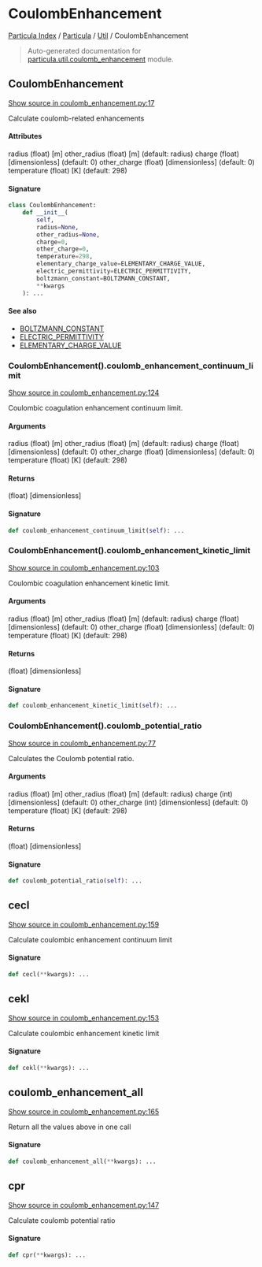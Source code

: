 # CoulombEnhancement

[Particula Index](../../README.md#particula-index) / [Particula](../index.md#particula) / [Util](./index.md#util) / CoulombEnhancement

> Auto-generated documentation for [particula.util.coulomb_enhancement](../../../../particula/util/coulomb_enhancement.py) module.

## CoulombEnhancement

[Show source in coulomb_enhancement.py:17](../../../../particula/util/coulomb_enhancement.py#L17)

Calculate coulomb-related enhancements

#### Attributes

radius          (float) [m]
other_radius    (float) [m]             (default: radius)
charge          (float) [dimensionless] (default: 0)
other_charge    (float) [dimensionless] (default: 0)
temperature     (float) [K]             (default: 298)

#### Signature

```python
class CoulombEnhancement:
    def __init__(
        self,
        radius=None,
        other_radius=None,
        charge=0,
        other_charge=0,
        temperature=298,
        elementary_charge_value=ELEMENTARY_CHARGE_VALUE,
        electric_permittivity=ELECTRIC_PERMITTIVITY,
        boltzmann_constant=BOLTZMANN_CONSTANT,
        **kwargs
    ): ...
```

#### See also

- [BOLTZMANN_CONSTANT](../constants.md#boltzmann_constant)
- [ELECTRIC_PERMITTIVITY](../constants.md#electric_permittivity)
- [ELEMENTARY_CHARGE_VALUE](../constants.md#elementary_charge_value)

### CoulombEnhancement().coulomb_enhancement_continuum_limit

[Show source in coulomb_enhancement.py:124](../../../../particula/util/coulomb_enhancement.py#L124)

Coulombic coagulation enhancement continuum limit.

#### Arguments

radius          (float) [m]
other_radius    (float) [m]             (default: radius)
charge          (float) [dimensionless] (default: 0)
other_charge    (float) [dimensionless] (default: 0)
temperature     (float) [K]             (default: 298)

#### Returns

(float) [dimensionless]

#### Signature

```python
def coulomb_enhancement_continuum_limit(self): ...
```

### CoulombEnhancement().coulomb_enhancement_kinetic_limit

[Show source in coulomb_enhancement.py:103](../../../../particula/util/coulomb_enhancement.py#L103)

Coulombic coagulation enhancement kinetic limit.

#### Arguments

radius          (float) [m]
other_radius    (float) [m]             (default: radius)
charge          (float) [dimensionless] (default: 0)
other_charge    (float) [dimensionless] (default: 0)
temperature     (float) [K]             (default: 298)

#### Returns

(float) [dimensionless]

#### Signature

```python
def coulomb_enhancement_kinetic_limit(self): ...
```

### CoulombEnhancement().coulomb_potential_ratio

[Show source in coulomb_enhancement.py:77](../../../../particula/util/coulomb_enhancement.py#L77)

Calculates the Coulomb potential ratio.

#### Arguments

radius          (float) [m]
other_radius    (float) [m]             (default: radius)
charge          (int)   [dimensionless] (default: 0)
other_charge    (int)   [dimensionless] (default: 0)
temperature     (float) [K]             (default: 298)

#### Returns

(float) [dimensionless]

#### Signature

```python
def coulomb_potential_ratio(self): ...
```



## cecl

[Show source in coulomb_enhancement.py:159](../../../../particula/util/coulomb_enhancement.py#L159)

Calculate coulombic enhancement continuum limit

#### Signature

```python
def cecl(**kwargs): ...
```



## cekl

[Show source in coulomb_enhancement.py:153](../../../../particula/util/coulomb_enhancement.py#L153)

Calculate coulombic enhancement kinetic limit

#### Signature

```python
def cekl(**kwargs): ...
```



## coulomb_enhancement_all

[Show source in coulomb_enhancement.py:165](../../../../particula/util/coulomb_enhancement.py#L165)

Return all the values above in one call

#### Signature

```python
def coulomb_enhancement_all(**kwargs): ...
```



## cpr

[Show source in coulomb_enhancement.py:147](../../../../particula/util/coulomb_enhancement.py#L147)

Calculate coulomb potential ratio

#### Signature

```python
def cpr(**kwargs): ...
```
